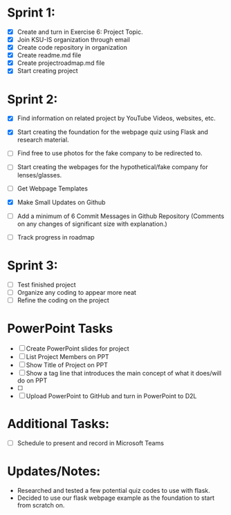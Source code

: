 # Sprint 1:
- [x] Create and turn in Exercise 6: Project Topic.
- [x] Join KSU-IS organization through email
- [x] Create code repository in organization
- [x] Create readme.md file
- [x] Create projectroadmap.md file
- [x] Start creating project

# Sprint 2:
- [x] Find information on related project by YouTube Videos, websites, etc.
- [x] Start creating the foundation for the webpage quiz using Flask and research material.
- [ ] Find free to use photos for the fake company to be redirected to.
- [ ] Start creating the webpages for the hypothetical/fake company for lenses/glasses.
- [ ] Get Webpage Templates

- [x] Make Small Updates on Github
- [ ] Add a minimum of 6 Commit Messages in Github Repository (Comments on any changes of significant size with explanation.)
- [ ] Track progress in roadmap

# Sprint 3:
- [ ] Test finished project
- [ ] Organize any coding to appear more neat
- [ ] Refine the coding on the project

# PowerPoint Tasks
- [ ] Create PowerPoint slides for project
- [ ] List Project Members on PPT
- [ ] Show Title of Project on PPT
- [ ] Show a tag line that introduces the main concept of what it does/will do on PPT
- [ ] 
- [ ] Upload PowerPoint to GitHub and turn in PowerPoint to D2L

# Additional Tasks:

- [ ] Schedule to present and record in Microsoft Teams


# Updates/Notes:

- Researched and tested a few potential quiz codes to use with flask.
- Decided to use our flask webpage example as the foundation to start from scratch on.
